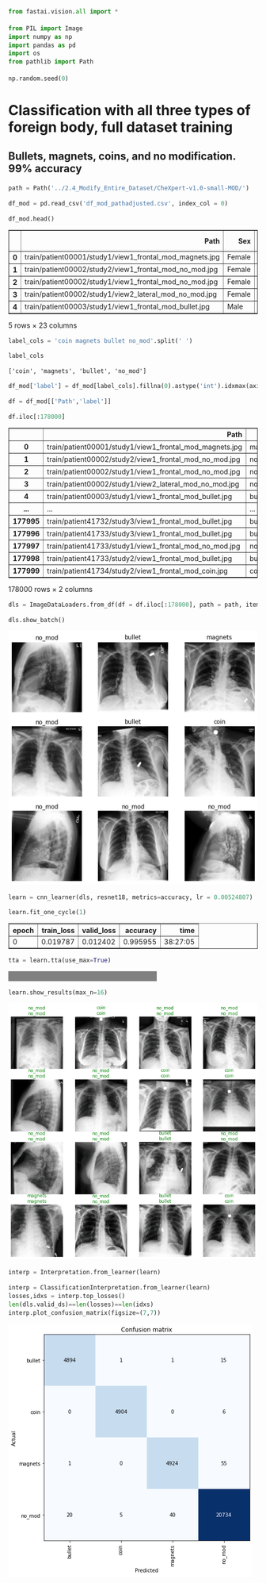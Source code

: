 ```python
from fastai.vision.all import *

from PIL import Image
import numpy as np
import pandas as pd
import os
from pathlib import Path

np.random.seed(0)
```

# Classification with all three types of foreign body, full dataset training
## Bullets, magnets, coins, and no modification. 99% accuracy

```python
path = Path('../2.4_Modify_Entire_Dataset/CheXpert-v1.0-small-MOD/')
```


```python
df_mod = pd.read_csv('df_mod_pathadjusted.csv', index_col = 0)
```


```python
df_mod.head()
```




<div>
<style scoped>
    .dataframe tbody tr th:only-of-type {
        vertical-align: middle;
    }

    .dataframe tbody tr th {
        vertical-align: top;
    }

    .dataframe thead th {
        text-align: right;
    }
</style>
<table border="1" class="dataframe">
  <thead>
    <tr style="text-align: right;">
      <th></th>
      <th>Path</th>
      <th>Sex</th>
      <th>Age</th>
      <th>Frontal/Lateral</th>
      <th>AP/PA</th>
      <th>No Finding</th>
      <th>Enlarged Cardiomediastinum</th>
      <th>Cardiomegaly</th>
      <th>Lung Opacity</th>
      <th>Lung Lesion</th>
      <th>...</th>
      <th>Atelectasis</th>
      <th>Pneumothorax</th>
      <th>Pleural Effusion</th>
      <th>Pleural Other</th>
      <th>Fracture</th>
      <th>Support Devices</th>
      <th>magnets</th>
      <th>no_mod</th>
      <th>bullet</th>
      <th>coin</th>
    </tr>
  </thead>
  <tbody>
    <tr>
      <th>0</th>
      <td>train/patient00001/study1/view1_frontal_mod_magnets.jpg</td>
      <td>Female</td>
      <td>68</td>
      <td>Frontal</td>
      <td>AP</td>
      <td>1.0</td>
      <td>NaN</td>
      <td>NaN</td>
      <td>NaN</td>
      <td>NaN</td>
      <td>...</td>
      <td>NaN</td>
      <td>0.0</td>
      <td>NaN</td>
      <td>NaN</td>
      <td>NaN</td>
      <td>1.0</td>
      <td>True</td>
      <td>NaN</td>
      <td>NaN</td>
      <td>NaN</td>
    </tr>
    <tr>
      <th>1</th>
      <td>train/patient00002/study2/view1_frontal_mod_no_mod.jpg</td>
      <td>Female</td>
      <td>87</td>
      <td>Frontal</td>
      <td>AP</td>
      <td>NaN</td>
      <td>NaN</td>
      <td>-1.0</td>
      <td>1.0</td>
      <td>NaN</td>
      <td>...</td>
      <td>-1.0</td>
      <td>NaN</td>
      <td>-1.0</td>
      <td>NaN</td>
      <td>1.0</td>
      <td>NaN</td>
      <td>NaN</td>
      <td>True</td>
      <td>NaN</td>
      <td>NaN</td>
    </tr>
    <tr>
      <th>2</th>
      <td>train/patient00002/study1/view1_frontal_mod_no_mod.jpg</td>
      <td>Female</td>
      <td>83</td>
      <td>Frontal</td>
      <td>AP</td>
      <td>NaN</td>
      <td>NaN</td>
      <td>NaN</td>
      <td>1.0</td>
      <td>NaN</td>
      <td>...</td>
      <td>NaN</td>
      <td>NaN</td>
      <td>NaN</td>
      <td>NaN</td>
      <td>1.0</td>
      <td>NaN</td>
      <td>NaN</td>
      <td>True</td>
      <td>NaN</td>
      <td>NaN</td>
    </tr>
    <tr>
      <th>3</th>
      <td>train/patient00002/study1/view2_lateral_mod_no_mod.jpg</td>
      <td>Female</td>
      <td>83</td>
      <td>Lateral</td>
      <td>NaN</td>
      <td>NaN</td>
      <td>NaN</td>
      <td>NaN</td>
      <td>1.0</td>
      <td>NaN</td>
      <td>...</td>
      <td>NaN</td>
      <td>NaN</td>
      <td>NaN</td>
      <td>NaN</td>
      <td>1.0</td>
      <td>NaN</td>
      <td>NaN</td>
      <td>True</td>
      <td>NaN</td>
      <td>NaN</td>
    </tr>
    <tr>
      <th>4</th>
      <td>train/patient00003/study1/view1_frontal_mod_bullet.jpg</td>
      <td>Male</td>
      <td>41</td>
      <td>Frontal</td>
      <td>AP</td>
      <td>NaN</td>
      <td>NaN</td>
      <td>NaN</td>
      <td>NaN</td>
      <td>NaN</td>
      <td>...</td>
      <td>NaN</td>
      <td>0.0</td>
      <td>NaN</td>
      <td>NaN</td>
      <td>NaN</td>
      <td>NaN</td>
      <td>NaN</td>
      <td>NaN</td>
      <td>True</td>
      <td>NaN</td>
    </tr>
  </tbody>
</table>
<p>5 rows × 23 columns</p>
</div>




```python
label_cols = 'coin magnets bullet no_mod'.split(' ')
```


```python
label_cols
```




    ['coin', 'magnets', 'bullet', 'no_mod']




```python
df_mod['label'] = df_mod[label_cols].fillna(0).astype('int').idxmax(axis = 1)
```


```python
df = df_mod[['Path','label']]
```


```python
df.iloc[:178000]
```




<div>
<style scoped>
    .dataframe tbody tr th:only-of-type {
        vertical-align: middle;
    }

    .dataframe tbody tr th {
        vertical-align: top;
    }

    .dataframe thead th {
        text-align: right;
    }
</style>
<table border="1" class="dataframe">
  <thead>
    <tr style="text-align: right;">
      <th></th>
      <th>Path</th>
      <th>label</th>
    </tr>
  </thead>
  <tbody>
    <tr>
      <th>0</th>
      <td>train/patient00001/study1/view1_frontal_mod_magnets.jpg</td>
      <td>magnets</td>
    </tr>
    <tr>
      <th>1</th>
      <td>train/patient00002/study2/view1_frontal_mod_no_mod.jpg</td>
      <td>no_mod</td>
    </tr>
    <tr>
      <th>2</th>
      <td>train/patient00002/study1/view1_frontal_mod_no_mod.jpg</td>
      <td>no_mod</td>
    </tr>
    <tr>
      <th>3</th>
      <td>train/patient00002/study1/view2_lateral_mod_no_mod.jpg</td>
      <td>no_mod</td>
    </tr>
    <tr>
      <th>4</th>
      <td>train/patient00003/study1/view1_frontal_mod_bullet.jpg</td>
      <td>bullet</td>
    </tr>
    <tr>
      <th>...</th>
      <td>...</td>
      <td>...</td>
    </tr>
    <tr>
      <th>177995</th>
      <td>train/patient41732/study3/view1_frontal_mod_bullet.jpg</td>
      <td>bullet</td>
    </tr>
    <tr>
      <th>177996</th>
      <td>train/patient41733/study3/view1_frontal_mod_bullet.jpg</td>
      <td>bullet</td>
    </tr>
    <tr>
      <th>177997</th>
      <td>train/patient41733/study1/view1_frontal_mod_no_mod.jpg</td>
      <td>no_mod</td>
    </tr>
    <tr>
      <th>177998</th>
      <td>train/patient41733/study2/view1_frontal_mod_bullet.jpg</td>
      <td>bullet</td>
    </tr>
    <tr>
      <th>177999</th>
      <td>train/patient41734/study2/view1_frontal_mod_coin.jpg</td>
      <td>coin</td>
    </tr>
  </tbody>
</table>
<p>178000 rows × 2 columns</p>
</div>




```python
dls = ImageDataLoaders.from_df(df = df.iloc[:178000], path = path, item_tfms=Resize(224))
```


```python
dls.show_batch()
```


![png](images/images_11_0.png)



```python
learn = cnn_learner(dls, resnet18, metrics=accuracy, lr = 0.00524807)
```


```python
learn.fit_one_cycle(1)
```



<style>
    /* Turns off some styling */
    progress {
        /* gets rid of default border in Firefox and Opera. */
        border: none;
        /* Needs to be in here for Safari polyfill so background images work as expected. */
        background-size: auto;
    }
    .progress-bar-interrupted, .progress-bar-interrupted::-webkit-progress-bar {
        background: #F44336;
    }
</style>




<table border="1" class="dataframe">
  <thead>
    <tr style="text-align: left;">
      <th>epoch</th>
      <th>train_loss</th>
      <th>valid_loss</th>
      <th>accuracy</th>
      <th>time</th>
    </tr>
  </thead>
  <tbody>
    <tr>
      <td>0</td>
      <td>0.019787</td>
      <td>0.012402</td>
      <td>0.995955</td>
      <td>38:27:05</td>
    </tr>
  </tbody>
</table>



```python
tta = learn.tta(use_max=True)
```



<style>
    /* Turns off some styling */
    progress {
        /* gets rid of default border in Firefox and Opera. */
        border: none;
        /* Needs to be in here for Safari polyfill so background images work as expected. */
        background-size: auto;
    }
    .progress-bar-interrupted, .progress-bar-interrupted::-webkit-progress-bar {
        background: #F44336;
    }
</style>





<div>
  <progress value='0' class='' max='1' style='width:300px; height:20px; vertical-align: middle;'></progress>

</div>






<style>
    /* Turns off some styling */
    progress {
        /* gets rid of default border in Firefox and Opera. */
        border: none;
        /* Needs to be in here for Safari polyfill so background images work as expected. */
        background-size: auto;
    }
    .progress-bar-interrupted, .progress-bar-interrupted::-webkit-progress-bar {
        background: #F44336;
    }
</style>








```python
learn.show_results(max_n=16)
```



<style>
    /* Turns off some styling */
    progress {
        /* gets rid of default border in Firefox and Opera. */
        border: none;
        /* Needs to be in here for Safari polyfill so background images work as expected. */
        background-size: auto;
    }
    .progress-bar-interrupted, .progress-bar-interrupted::-webkit-progress-bar {
        background: #F44336;
    }
</style>








![png](images/images_15_2.png)



```python
interp = Interpretation.from_learner(learn)
```



<style>
    /* Turns off some styling */
    progress {
        /* gets rid of default border in Firefox and Opera. */
        border: none;
        /* Needs to be in here for Safari polyfill so background images work as expected. */
        background-size: auto;
    }
    .progress-bar-interrupted, .progress-bar-interrupted::-webkit-progress-bar {
        background: #F44336;
    }
</style>








```python
interp = ClassificationInterpretation.from_learner(learn)
losses,idxs = interp.top_losses()
len(dls.valid_ds)==len(losses)==len(idxs)
interp.plot_confusion_matrix(figsize=(7,7))
```



<style>
    /* Turns off some styling */
    progress {
        /* gets rid of default border in Firefox and Opera. */
        border: none;
        /* Needs to be in here for Safari polyfill so background images work as expected. */
        background-size: auto;
    }
    .progress-bar-interrupted, .progress-bar-interrupted::-webkit-progress-bar {
        background: #F44336;
    }
</style>









<style>
    /* Turns off some styling */
    progress {
        /* gets rid of default border in Firefox and Opera. */
        border: none;
        /* Needs to be in here for Safari polyfill so background images work as expected. */
        background-size: auto;
    }
    .progress-bar-interrupted, .progress-bar-interrupted::-webkit-progress-bar {
        background: #F44336;
    }
</style>








![png](images/images_17_4.png)

